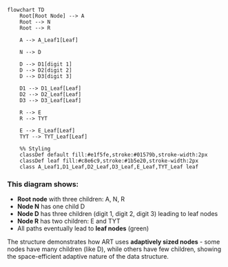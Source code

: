 ```mermaid
flowchart TD
    Root[Root Node] --> A
    Root --> N
    Root --> R
    
    A --> A_Leaf1[Leaf]
    
    N --> D
    
    D --> D1[digit 1]
    D --> D2[digit 2]
    D --> D3[digit 3]
    
    D1 --> D1_Leaf[Leaf]
    D2 --> D2_Leaf[Leaf]
    D3 --> D3_Leaf[Leaf]
    
    R --> E
    R --> TYT
    
    E --> E_Leaf[Leaf]
    TYT --> TYT_Leaf[Leaf]
    
    %% Styling
    classDef default fill:#e1f5fe,stroke:#01579b,stroke-width:2px
    classDef leaf fill:#c8e6c9,stroke:#1b5e20,stroke-width:2px
    class A_Leaf1,D1_Leaf,D2_Leaf,D3_Leaf,E_Leaf,TYT_Leaf leaf
```

### This diagram shows:
- **Root node** with three children: A, N, R
- **Node N** has one child D
- **Node D** has three children (digit 1, digit 2, digit 3) leading to leaf nodes
- **Node R** has two children: E and TYT
- All paths eventually lead to **leaf nodes** (green)

The structure demonstrates how ART uses **adaptively sized nodes** - some nodes have many children (like D), while others have few children, showing the space-efficient adaptive nature of the data structure.